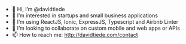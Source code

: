 - 👋 Hi, I’m @davidtiede
- 👀 I’m interested in startups and small business applications
- 🌱 I’m using ReactJS, Ionic, ExpressJS, Typescript and Airbnb Linter
- 💞️ I’m looking to collaborate on custom mobile and web apps or APIs
- 📫 How to reach me: http://davidtiede.com/contact

<!---
davidtiede/davidtiede is a ✨ special ✨ repository because its `README.md` (this file) appears on your GitHub profile.
You can click the Preview link to take a look at your changes.
--->

